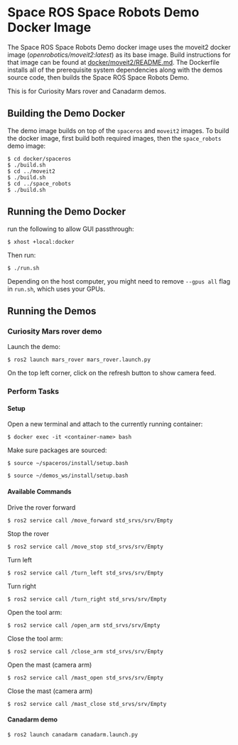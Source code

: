 # Space ROS Space Robots Demo Docker Image

The Space ROS Space Robots Demo docker image uses the moveit2 docker image (*openrobotics/moveit2:latest*) as its base image. Build instructions for that image can be found at [docker/moveit2/README.md](https://github.com/space-ros/docker/blob/main/moveit2/README.md). The Dockerfile installs all of the prerequisite system dependencies along with the demos source code, then builds the Space ROS Space Robots Demo.

This is for Curiosity Mars rover and Canadarm demos.

## Building the Demo Docker

The demo image builds on top of the `spaceros` and `moveit2` images. To build the docker image, first build both required images, then the `space_robots` demo image:

```
$ cd docker/spaceros
$ ./build.sh
$ cd ../moveit2
$ ./build.sh
$ cd ../space_robots
$ ./build.sh
```

## Running the Demo Docker

run the following to allow GUI passthrough:
```
$ xhost +local:docker
```

Then run:
```
$ ./run.sh
```

Depending on the host computer, you might need to remove ```--gpus all``` flag in ```run.sh```, which uses your GPUs.

## Running the Demos

### Curiosity Mars rover demo
Launch the demo:
```
$ ros2 launch mars_rover mars_rover.launch.py
```

On the top left corner, click on the refresh button to show camera feed.

### Perform Tasks

#### Setup

Open a new terminal and attach to the currently running container:

```
$ docker exec -it <container-name> bash
```

Make sure packages are sourced:

```
$ source ~/spaceros/install/setup.bash
```

```
$ source ~/demos_ws/install/setup.bash
```

#### Available Commands

Drive the rover forward

```
$ ros2 service call /move_forward std_srvs/srv/Empty
```

Stop the rover

```
$ ros2 service call /move_stop std_srvs/srv/Empty
```

Turn left

```
$ ros2 service call /turn_left std_srvs/srv/Empty
```

Turn right

```
$ ros2 service call /turn_right std_srvs/srv/Empty
```

Open the tool arm:

```
$ ros2 service call /open_arm std_srvs/srv/Empty
```

Close the tool arm:

```
$ ros2 service call /close_arm std_srvs/srv/Empty
```

Open the mast (camera arm)

```
$ ros2 service call /mast_open std_srvs/srv/Empty
```

Close the mast (camera arm)

```
$ ros2 service call /mast_close std_srvs/srv/Empty
```

#### Canadarm demo

```
$ ros2 launch canadarm canadarm.launch.py
```
